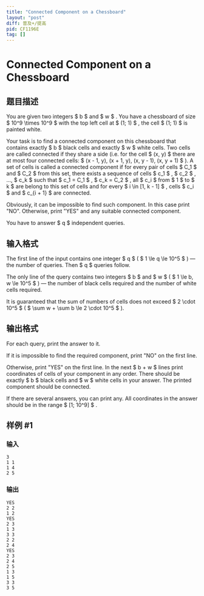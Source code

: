```yaml
---
title: "Connected Component on a Chessboard"
layout: "post"
diff: 普及+/提高
pid: CF1196E
tag: []
---
```


# Connected Component on a Chessboard

## 题目描述

You are given two integers $ b $ and $ w $ . You have a chessboard of size $ 10^9 \times 10^9 $ with the top left cell at $ (1; 1) $ , the cell $ (1; 1) $ is painted white.

Your task is to find a connected component on this chessboard that contains exactly $ b $ black cells and exactly $ w $ white cells. Two cells are called connected if they share a side (i.e. for the cell $ (x, y) $ there are at most four connected cells: $ (x - 1, y), (x + 1, y), (x, y - 1), (x, y + 1) $ ). A set of cells is called a connected component if for every pair of cells $ C_1 $ and $ C_2 $ from this set, there exists a sequence of cells $ c_1 $ , $ c_2 $ , ..., $ c_k $ such that $ c_1 = C_1 $ , $ c_k = C_2 $ , all $ c_i $ from $ 1 $ to $ k $ are belong to this set of cells and for every $ i \in [1, k - 1] $ , cells $ c_i $ and $ c_{i + 1} $ are connected.

Obviously, it can be impossible to find such component. In this case print "NO". Otherwise, print "YES" and any suitable connected component.

You have to answer $ q $ independent queries.

## 输入格式

The first line of the input contains one integer $ q $ ( $ 1 \le q \le 10^5 $ ) — the number of queries. Then $ q $ queries follow.

The only line of the query contains two integers $ b $ and $ w $ ( $ 1 \le b, w \le 10^5 $ ) — the number of black cells required and the number of white cells required.

It is guaranteed that the sum of numbers of cells does not exceed $ 2 \cdot 10^5 $ ( $ \sum w + \sum b \le 2 \cdot 10^5 $ ).

## 输出格式

For each query, print the answer to it.

If it is impossible to find the required component, print "NO" on the first line.

Otherwise, print "YES" on the first line. In the next $ b + w $ lines print coordinates of cells of your component in any order. There should be exactly $ b $ black cells and $ w $ white cells in your answer. The printed component should be connected.

If there are several answers, you can print any. All coordinates in the answer should be in the range $ [1; 10^9] $ .

## 样例 #1

### 输入

```
3
1 1
1 4
2 5

```

### 输出

```
YES
2 2
1 2
YES
2 3
1 3
3 3
2 2
2 4
YES
2 3
2 4
2 5
1 3
1 5
3 3
3 5

```

